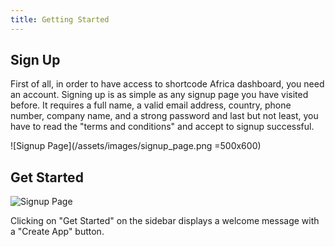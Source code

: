 ```yaml
---
title: Getting Started
---
```


## Sign Up

First of all, in order to have access to shortcode Africa dashboard, you need an account. Signing up is as simple as any signup page you have visited before. It requires a full name, a valid email address, country, phone number, company name, and a strong password and last but not least, you have to read the "terms and conditions" and accept to signup successful.

![Signup Page](/assets/images/signup_page.png =500x600)

## Get Started

![Signup Page](/assets/images/getstarted_dash.png)

Clicking on "Get Started" on the sidebar displays a welcome message with a "Create App" button.
